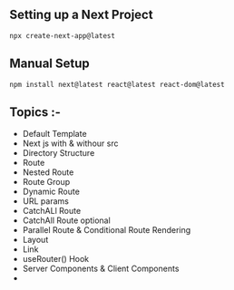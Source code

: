 ## Setting up a Next Project

```
npx create-next-app@latest
```

## Manual Setup

```
npm install next@latest react@latest react-dom@latest
```

## Topics :-

- Default Template
- Next js with & withour src
- Directory Structure
- Route
- Nested Route
- Route Group
- Dynamic Route
- URL params
- CatchALl Route
- CatchAll Route optional
- Parallel Route & Conditional Route Rendering
- Layout
- Link
- useRouter() Hook
- Server Components & Client Components
-
